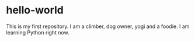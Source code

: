 # hello-world
This is my first repository. 
I am a  climber, dog owner, yogi and a foodie. I am learning Python right now. 
